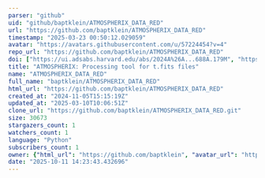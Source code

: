 ```yaml
---
parser: "github"
uid: "github/baptklein/ATMOSPHERIX_DATA_RED"
url: "https://github.com/baptklein/ATMOSPHERIX_DATA_RED"
timestamp: "2025-03-23 00:50:12.029059"
avatar: "https://avatars.githubusercontent.com/u/57224454?v=4"
repo_url: "https://github.com/baptklein/ATMOSPHERIX_DATA_RED"
doi: ["https://ui.adsabs.harvard.edu/abs/2024A%26A...688A.179M", "https://ui.adsabs.harvard.edu/abs/2024MNRAS.527..544K", "https://ui.adsabs.harvard.edu/abs/2025ascl.soft03009K/abstract"]
title: "ATMOSPHERIX: Processing tool for t.fits files"
name: "ATMOSPHERIX_DATA_RED"
full_name: "baptklein/ATMOSPHERIX_DATA_RED"
html_url: "https://github.com/baptklein/ATMOSPHERIX_DATA_RED"
created_at: "2024-11-05T15:15:19Z"
updated_at: "2025-03-10T10:06:51Z"
clone_url: "https://github.com/baptklein/ATMOSPHERIX_DATA_RED.git"
size: 30673
stargazers_count: 1
watchers_count: 1
language: "Python"
subscribers_count: 1
owner: {"html_url": "https://github.com/baptklein", "avatar_url": "https://avatars.githubusercontent.com/u/57224454?v=4", "login": "baptklein", "type": "User"}
date: "2025-10-11 14:23:43.432696"
---
```

